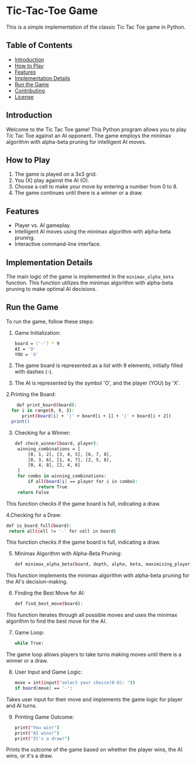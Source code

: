 # Tic-Tac-Toe Game


This is a simple implementation of the classic Tic Tac Toe game in Python.

## Table of Contents


- [Introduction](#introduction)
- [How to Play](#how-to-play)
- [Features](#features)
- [Implementation Details](#implementation-details)
- [Run the Game](#run-the-game)
- [Contributing](#contributing)
- [License](#license)

## Introduction

Welcome to the Tic Tac Toe game! This Python program allows you to play Tic Tac Toe against an AI opponent. The game employs the minimax algorithm with alpha-beta pruning for intelligent AI moves.

## How to Play

1. The game is played on a 3x3 grid.
2. You (X) play against the AI (O).
3. Choose a cell to make your move by entering a number from 0 to 8.
4. The game continues until there is a winner or a draw.

## Features

- Player vs. AI gameplay.
- Intelligent AI moves using the minimax algorithm with alpha-beta pruning.
- Interactive command-line interface.

## Implementation Details

The main logic of the game is implemented in the `minimax_alpha_beta` function. This function utilizes the minimax algorithm with alpha-beta pruning to make optimal AI decisions.

## Run the Game

To run the game, follow these steps:
1. Game Initialization:
   ```bash
   board = ['-'] * 9
   AI = 'O'
   YOU = 'X'
     ```
   
1. The game board is represented as a list with 9 elements, initially filled with dashes (-).
2. The AI is represented by the symbol 'O', and the player (YOU) by 'X'.

2.Printing the Board:
  ```bash
      def print_board(board):
    for i in range(0, 9, 3):
        print(board[i] + '|' + board[i + 1] + '|' + board[i + 2])
    print()
```
3. Checking for a Winner:

   ```bash
   def check_winner(board, player):
    winning_combinations = [
        [0, 1, 2], [3, 4, 5], [6, 7, 8],
        [0, 3, 6], [1, 4, 7], [2, 5, 8],
        [0, 4, 8], [2, 4, 6]
    ]
    for combo in winning_combinations:
        if all(board[i] == player for i in combo):
            return True
    return False
    ```
This function checks if the game board is full, indicating a draw.

4.Checking for a Draw:
   ```bash
   def is_board_full(board):
    return all(cell != '-' for cell in board)
   ```
This function checks if the game board is full, indicating a draw.

5. Minimax Algorithm with Alpha-Beta Pruning:
   ```bash
   def minimax_alpha_beta(board, depth, alpha, beta, maximizing_player):
   ```
This function implements the minimax algorithm with alpha-beta pruning for the AI's decision-making.

6. Finding the Best Move for AI:
   ```bash
   def find_best_move(board):
    ```
This function iterates through all possible moves and uses the minimax algorithm to find the best move for the AI.

7. Game Loop:
   ```bash
   while True:
    ```
The game loop allows players to take turns making moves until there is a winner or a draw.

8. User Input and Game Logic:
   ```bash
   move = int(input("select your choice(0-8): "))
   if board[move] == '-':
   ```
Takes user input for their move and implements the game logic for player and AI turns.

9. Printing Game Outcome:
    ```bash
    print("You win!")
   print("AI wins!")
   print("It's a draw!")
    ```
Prints the outcome of the game based on whether the player wins, the AI wins, or it's a draw.

    



   
   

   
